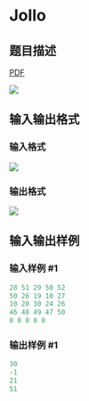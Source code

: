 # Jollo

## 题目描述

[problemUrl]: https://uva.onlinejudge.org/index.php?option=com_onlinejudge&Itemid=8&category=244&page=show_problem&problem=3399

[PDF](https://uva.onlinejudge.org/external/122/p12247.pdf)

![](https://cdn.luogu.com.cn/upload/vjudge_pic/UVA12247/a19101e01394a861da3dff1b05fc3d6396bd867e.png)

## 输入输出格式

### 输入格式

![](https://cdn.luogu.com.cn/upload/vjudge_pic/UVA12247/d201e23d71d4e880a0ee46fd2ef3e800a26a87d2.png)

### 输出格式

![](https://cdn.luogu.com.cn/upload/vjudge_pic/UVA12247/803b44c39a40f9ce8ae658caabc60022d3cf2b03.png)

## 输入输出样例

### 输入样例 #1

```cpp
28 51 29 50 52
50 26 19 10 27
10 20 30 24 26
46 48 49 47 50
0 0 0 0 0
```


### 输出样例 #1

```cpp
30
-1
21
51
```



